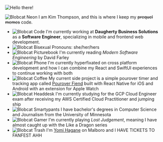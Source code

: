 ![Hello there!](https://media4.giphy.com/media/xTiIzJSKB4l7xTouE8/giphy.gif)

![Blobcat Neon](https://blob.cat/emoji/custom/blobcats/ablobcatneon.png) I am Kim Thompson, and this is where I keep my ~~prequel memes~~ code.

- ![Blobcat Code](https://blob.cat/emoji/custom/blobcats/ablobcatbongokeyboard.gif) I'm currently working at **Daugherty Business Solutions** as a **Software Engineer**, specializing in mobile and frontend web development.
- ![Blobcat Bisexual](https://blob.cat/emoji/custom/blobcats/blobcatheartbisexual.png) Pronouns: she/her/hers
- ![Blobcat Picturebook](https://blob.cat/emoji/custom/blobcats/blobcatpicturebook.png) I'm currently reading *Modern Software Engineering* by David Farley
- ![Blobcat Phone](https://blob.cat/emoji/custom/blobcats/blobcatphonepurple.png) I'm currently hyperfixated on cross platform development and how I can combine my React and SwiftUI experiences to continue working with both
- ![Blobcat Coffee](https://blob.cat/emoji/custom/blobcats/ablobcatuwucoffee.gif) My current side project is a simple pourover timer and tracking app called [Pourover Fiend](https://github.com/kimthompson/pourover-fiend) built with React Native for iOS and Android with an extension for Apple Watch
- ![Blobcat Headdesk](https://emojis.slackmojis.com/emojis/images/1643515023/10521/meow_code.gif?1643515023) I'm currently studying for the GCP Cloud Engineer exam after receiving my AWS Certified Cloud Practitioner and jumping ship
- ![Blobcat Smartypants](https://blob.cat/emoji/custom/blobcats/blobcatnerd.png) I have bachelor's degrees in Computer Science and Journalism from the University of Minnesota
- ![Blobcat Gamer](https://blob.cat/emoji/custom/blobcats/blobcatgamer2.png) I'm currently playing *Lost Judgement*, meaning I have almost caught up with the Like a Dragon series
- ![Blobcat Trash](https://blob.cat/emoji/custom/blobcats/ablobcatgooglytrash.png) I'm [Yomi Hagane](https://na.finalfantasyxiv.com/lodestone/character/11739910/) on Malboro and I HAVE TICKETS TO FANFEST AHH 


<!--
**kimthompson/kimthompson** is a ✨ _special_ ✨ repository because its `README.md` (this file) appears on your GitHub profile.

Here are some ideas to get you started:

- 🔭 I’m currently working on ...
- 🌱 I’m currently learning ...
- 👯 I’m looking to collaborate on ...
- 🤔 I’m looking for help with ...
- 💬 Ask me about ...
- 📫 How to reach me: ...
- 😄 Pronouns: ...
- ⚡ Fun fact: ...
-->
